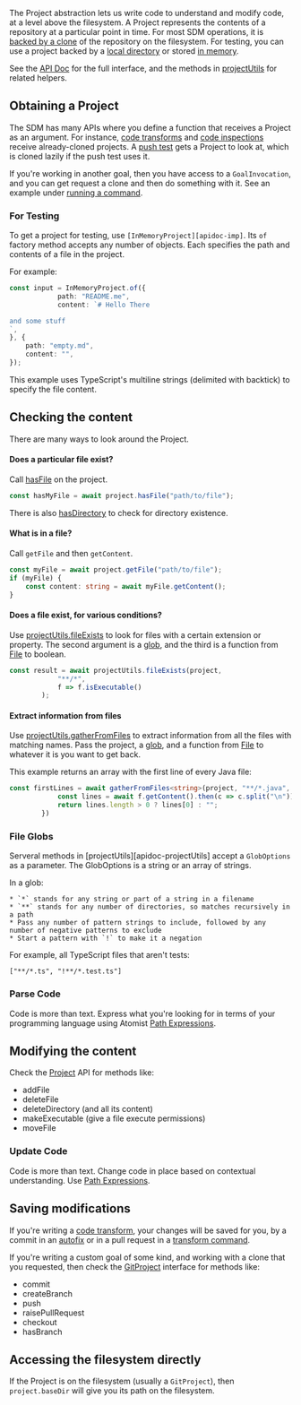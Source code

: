 The Project abstraction lets us write code to understand and modify code, at a level above the filesystem. A Project represents the contents of a repository at a particular point in time.
For most SDM operations, it is [backed by a clone][apidoc-gcgp] of the repository on the filesystem.
For testing, you can use a project backed by a [local directory][apidoc-nflp] or stored [in memory][apidoc-imp].

[apidoc-nflp]: https://atomist.github.io/automation-client/classes/_lib_project_local_nodefslocalproject_.nodefslocalproject.html (API Doc for NodeFsLocalProject)
[apidoc-gcgp]: https://atomist.github.io/automation-client/classes/_lib_project_git_gitcommandgitproject_.gitcommandgitproject.html (API Doc for GitCommandGitProject)
[apidoc-project]: https://atomist.github.io/automation-client/interfaces/_lib_project_project_.project.html (API doc for Project)
[apidoc-pu]: https://atomist.github.io/automation-client/modules/_lib_project_util_projectutils_.html (API Doc for projectUtils)

See the [API Doc][apidoc-project] for the full interface, and the methods in [projectUtils][apidoc-pu]
for related helpers.

## Obtaining a Project

The SDM has many APIs where you define a function that receives a Project as an argument.
For instance, [code transforms](transform.md) and [code inspections](inspect.md) receive 
already-cloned projects. A [push test](push-test.md) gets a Project to look at, which is cloned
lazily if the push test uses it.

If you're working in another goal, then you have access to a `GoalInvocation`, and you can
get request a clone and then do something with it. See an example under [running a command](spawn.md#running-a-command-in-a-project).

### For Testing

To get a project for testing, use `[InMemoryProject][apidoc-imp]`. Its `of` factory method
accepts any number of objects. Each specifies the path and contents of a file in the project.

For example:

```typescript
const input = InMemoryProject.of({
            path: "README.me",
            content: `# Hello There

and some stuff
`,
}, { 
    path: "empty.md",
    content: "",
});
```

This example uses TypeScript's multiline strings (delimited with backtick) to specify the file content.

## Checking the content

There are many ways to look around the Project.

#### Does a particular file exist?

Call [hasFile](https://atomist.github.io/automation-client/interfaces/_lib_project_project_.project.html#hasfile) on the project.

```typescript
const hasMyFile = await project.hasFile("path/to/file");
```

There is also [hasDirectory](https://atomist.github.io/automation-client/interfaces/_lib_project_project_.project.html#hasdirectory) to check for directory existence.

#### What is in a file?

Call `getFile` and then `getContent`. 

```typescript
const myFile = await project.getFile("path/to/file");
if (myFile) {
    const content: string = await myFile.getContent();
}
```

<!-- Do we want to document streamFiles? That's harder. -->

#### Does a file exist, for various conditions?

Use [projectUtils.fileExists](https://atomist.github.io/automation-client/modules/_lib_project_util_projectutils_.html#fileexists)
to look for files with a certain extension or property.
The second argument is a [glob](#file-globs), and the third is a function from [File](https://atomist.github.io/automation-client/interfaces/_lib_project_file_.file.html) to boolean.

```typescript
const result = await projectUtils.fileExists(project,
            "**/*",
            f => f.isExecutable()
        );
```

#### Extract information from files

Use [projectUtils.gatherFromFiles](https://atomist.github.io/automation-client/modules/_lib_project_util_projectutils_.html#gatherfromfiles)
to extract information from all the files with matching names.
Pass the project, a [glob](#file-globs), and a function from [File](https://atomist.github.io/automation-client/interfaces/_lib_project_file_.file.html) to whatever it is 
you want to get back.

This example returns an array with the first line of every Java file:

```typescript
const firstLines = await gatherFromFiles<string>(project, "**/*.java", async f => {
            const lines = await f.getContent().then(c => c.split("\n"));
            return lines.length > 0 ? lines[0] : "";
        })
```

### File Globs

Serveral methods in [projectUtils][apidoc-projectUtils] accept a `GlobOptions` as a parameter.
The GlobOptions is a string or an array of strings.

In a glob:

    * `*` stands for any string or part of a string in a filename
    * `**` stands for any number of directories, so matches recursively in a path
    * Pass any number of pattern strings to include, followed by any number of negative patterns to exclude
    * Start a pattern with `!` to make it a negation

For example, all TypeScript files that aren't tests:

`["**/*.ts", "!**/*.test.ts"]`

### Parse Code

Code is more than text. Express what you're looking for in terms of your programming language
using Atomist [Path Expressions](pxe.md).

## Modifying the content

Check the [Project][apidoc-project] API for methods like:

* addFile
* deleteFile
* deleteDirectory (and all its content)
* makeExecutable (give a file execute permissions)
* moveFile

### Update Code

Code is more than text. Change code in place based on contextual understanding. Use [Path Expressions](pxe.md).

## Saving modifications

If you're writing a [code transform](transform.md), your changes will be saved for you,
by a commit in an [autofix](autofix.md) or in a pull request in a [transform command](transform.md#creating-a-command-for-a-transform).

If you're writing a custom goal of some kind, and working with a clone that you requested,
then check the [GitProject][apidoc-gitproject] interface for methods like:

* commit
* createBranch
* push
* raisePullRequest
* checkout
* hasBranch

[apidoc-gitproject]: https://atomist.github.io/automation-client/interfaces/_lib_project_git_gitproject_.gitproject.html (API Doc for GitProject)


## Accessing the filesystem directly

If the Project is on the filesystem (usually a `GitProject`), then `project.baseDir` will give
you its path on the filesystem.


[apidoc-imp]: https://atomist.github.io/automation-client/classes/_lib_project_mem_inmemoryproject_.inmemoryproject.html (API Doc for InMemoryProject)